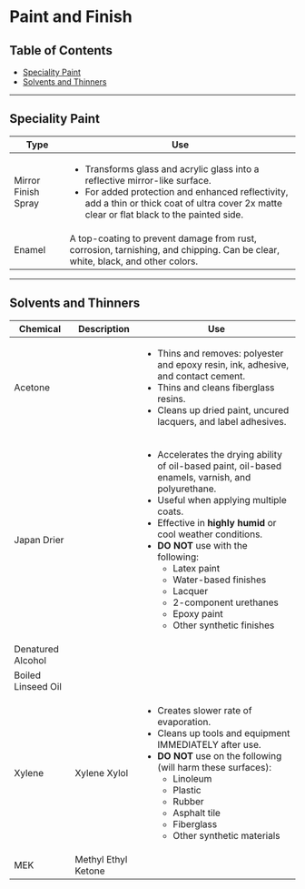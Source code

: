 # Paint and Finish

## Table of Contents
* [Speciality Paint](#speciality-paint)
* [Solvents and Thinners](#solvents-and-thinners)

___
## Speciality Paint

Type | Use
-----|----
Mirror Finish Spray | <ul><li>Transforms glass and acrylic glass into a reflective mirror-like surface.</li><li>For added protection and enhanced reflectivity, add a thin or thick coat of ultra cover 2x matte clear or flat black to the painted side.</li></ul>
Enamel | A top-coating to prevent damage from rust, corrosion, tarnishing, and chipping. Can be clear, white, black, and other colors.

___
## Solvents and Thinners

Chemical | Description | Use
---------|-------------|----
Acetone |  | <ul><li>Thins and removes: polyester and epoxy resin, ink, adhesive, and contact cement.</li><li>Thins and cleans fiberglass resins.</li><li>Cleans up dried paint, uncured lacquers, and label adhesives.</li></ul>
Japan Drier | | <ul><li>Accelerates the drying ability of oil-based paint, oil-based enamels, varnish, and polyurethane.</li><li>Useful when applying multiple coats.</li><li>Effective in <strong>highly humid</strong> or cool weather conditions.</li><li><strong>DO NOT</strong> use with the following: <ul><li>Latex paint</li><li>Water-based finishes</li><li>Lacquer</li><li>2-component urethanes</li><li>Epoxy paint</li><li>Other synthetic finishes</li></ul></ul>
Denatured Alcohol | |
Boiled Linseed Oil | |
Xylene | Xylene Xylol | <ul><li>Creates slower rate of evaporation.</li><li>Cleans up tools and equipment IMMEDIATELY after use.</li><li><strong>DO NOT</strong> use on the following (will harm these surfaces):<ul><li>Linoleum</li><li>Plastic</li><li>Rubber</li><li>Asphalt tile</li><li>Fiberglass</li><li>Other synthetic materials</li></ul>
MEK | Methyl Ethyl Ketone |
